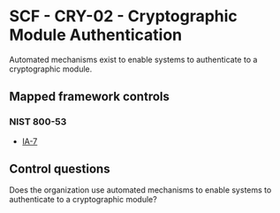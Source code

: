 # SCF - CRY-02 - Cryptographic Module Authentication
Automated mechanisms exist to enable systems to authenticate to a cryptographic module.
## Mapped framework controls
### NIST 800-53
- [IA-7](../nist80053/ia-7.md)
  
## Control questions
Does the organization use automated mechanisms to enable systems to authenticate to a cryptographic module?
  